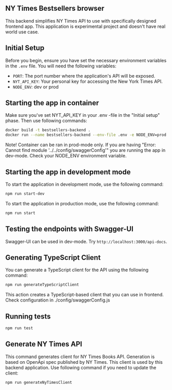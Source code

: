 ## NY Times Bestsellers browser

This backend simplifies NY Times API to use with specifically designed frontend app.
This application is experimental project and doesn't have real world use case.

## Initial Setup

Before you begin, ensure you have set the necessary environment variables in the `.env` file. You will need the following variables:

- `PORT`: The port number where the application's API will be exposed.
- `NYT_API_KEY`: Your personal key for accessing the New York Times API.
- `NODE_ENV`: dev or prod

## Starting the app in container

Make sure you've set NYT_API_KEY in your .env -file in the "Initial setup" phase.
Then use following commands:

```bash
docker build -t bestsellers-backend .
docker run --name bestsellers-backend --env-file .env -e NODE_ENV=prod -p 3000:3000 bestsellers-backend
```

Note! Container can be ran in prod-mode only. If you are having "Error: Cannot find module '../../config/swaggerConfig'" you are running the app in dev-mode. Check your NODE_ENV environment variable.

## Starting the app in development mode

To start the application in development mode, use the following command:

```bash
npm run start-dev
```

To start the application in production mode, use the following command:

```bash
npm run start
```

## Testing the endpoints with Swagger-UI

Swagger-UI can be used in dev-mode. Try `http://localhost:3000/api-docs`.

## Generating TypeScript Client

You can generate a TypeScript client for the API using the following command:

```bash
npm run generateTypeScriptClient
```

This action creates a TypeScript-based client that you can use in frontend. Check configuration in ./config/swaggerConfig.js

## Running tests

```bash
npm run test
```

## Generate NY Times API

This command generates client for NY Times Books API. Generation is based on OpenApi spec published by NY Times.
This client is used by this backend application. Use following command if you need to update the client:

```bash
npm run generateNyTimesClient
```
